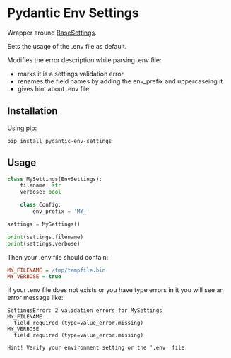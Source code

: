 # Pydantic Env Settings

Wrapper around [BaseSettings](https://docs.pydantic.dev/usage/settings/).

Sets the usage of the .env file as default.

Modifies the error description while parsing .env file:
- marks it is a settings validation error
- renames the field names by adding the env_prefix and uppercaseing it
- gives hint about .env file

## Installation

Using pip:

```
pip install pydantic-env-settings
```

## Usage

```python
class MySettings(EnvSettings):
    filename: str
    verbose: bool

    class Config:
        env_prefix = 'MY_'

settings = MySettings()

print(settings.filename)
print(settings.verbose)
```

Then your .env file should contain:

```ini
MY_FILENAME = /tmp/tempfile.bin
MY_VERBOSE = true
```

If your .env file does not exists or you have type errors in it you will see an error message like:
```
SettingsError: 2 validation errors for MySettings
MY_FILENAME
  field required (type=value_error.missing)
MY_VERBOSE
  field required (type=value_error.missing)

Hint! Verify your environment setting or the '.env' file.
```